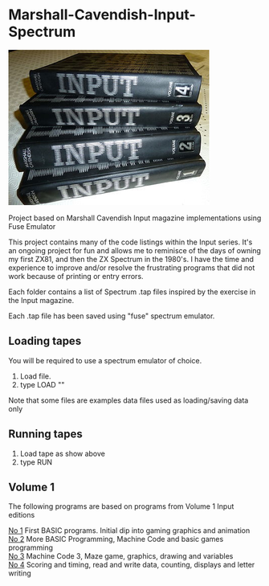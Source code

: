 # Marshall-Cavendish-Input-Spectrum

![Input](input.jpg)

Project based on Marshall Cavendish Input magazine implementations using Fuse Emulator

This project contains many of the code listings within the Input series. It's an ongoing project for fun and allows me to reminisce of the days of owning my first ZX81, and then the ZX Spectrum in the 1980's. I have the time and experience to improve and/or resolve the frustrating programs that did not work because of printing or entry errors.

Each folder contains a list of Spectrum .tap files inspired by the exercise in the Input magazine.

Each .tap file has been saved using "fuse" spectrum emulator.

## Loading tapes

You will be required to use a spectrum emulator of choice.

1. Load file.
2. type LOAD ""

Note that some files are examples data files used as loading/saving data only

## Running tapes

1. Load tape as show above
2. type RUN

## Volume 1 

The following programs are based on programs from Volume 1 Input editions

[No 1](vol1/No01/readme.md) First BASIC programs. Initial dip into gaming graphics and animation</br>
[No 2](vol1/No02/readme.md) More BASIC Programming, Machine Code and basic games programming</br>
[No 3](vol1/No03/readme.md) Machine Code 3, Maze game, graphics, drawing and variables<br>
[No 4](vol1/No04/readme.md) Scoring and timing, read and write data, counting, displays and letter writing<br>